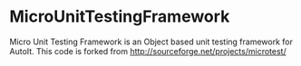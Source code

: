 MicroUnitTestingFramework
=========================

Micro Unit Testing Framework is an Object based unit testing framework for AutoIt. This code is forked from http://sourceforge.net/projects/microtest/

